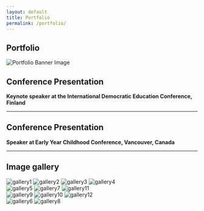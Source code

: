 ```yaml
---
layout: default
title: Portfolio
permalink: /portfolio/
---
```


<!-- Banner Image Section -->
<section class="page-banner">
  <div class="banner-overlay">
    <h1 class="banner-title">Portfolio</h1>
  </div>
  <img src="/assets/images/portfolio-banner.jpg" alt="Portfolio Banner Image" class="banner-image">
</section>

<!-- Conference Section -->
<section class="section">
  <h2>Conference Presentation</h2>
  <p><strong>Keynote speaker at the International Democratic Education Conference, Finland</strong></p>
</section>

<hr class="divider">

<section class="section">
  <h2>Conference Presentation</h2>
  <p><strong>Speaker at Early Year Childhood Conference, Vancouver, Canada</strong></p>
</section>

<hr class="divider">

<!-- Image Gallery Section -->
<section class="section">
  <h2>Image gallery</h2>
  <div class="image-grid">
    <img src="/assets/images/gallery1.jpg" alt="gallery1">
    <img src="/assets/images/gallery2.jpg" alt="gallery2">
    <img src="/assets/images/gallery3.jpg" alt="gallery3">
    <img src="/assets/images/gallery4.jpg" alt="gallery4">
  </div>

<div class="image-grid-custom">
  <img src="/assets/images/gallery5.jpg" alt="gallery5">
  <img src="/assets/images/gallery7.jpg" alt="gallery7">
  <img src="/assets/images/gallery11.jpg" alt="gallery11">
</div>

<div class="image-grid-custom">
  <img src="/assets/images/gallery9.jpg" alt="gallery9">
  <img src="/assets/images/gallery10.jpg" alt="gallery10">
  <img src="/assets/images/gallery12.jpg" alt="gallery12">
</div>

<div class="image-grid">
  <img src="/assets/images/gallery6.jpg" alt="gallery6">
  <img src="/assets/images/gallery8.jpg" alt="gallery8">
</div>
</section>

<!--<hr class="divider">

<!--Featured Project Section
<section class="section project-highlight">
  <div class="project-content">
    <img src="/assets/images/project.jpg" alt="Project Image">
    <div class="project-text">
      <h3>Digital Literacy Initiative</h3>
      <p>
        Led a school-wide rollout of digital literacy workshops that empowered students and teachers with essential 21st-century skills.
        The project included curriculum development, staff training, and hands-on student activities across multiple grade levels.
      </p>
    </div>
  </div>
</section>-->
